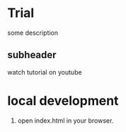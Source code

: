 # Trial

some description

## subheader
watch tutorial on youtube

# local development 

1. open index.html in your browser.